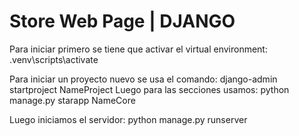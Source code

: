 # Store Web Page | DJANGO
 
Para iniciar primero
se tiene que activar el virtual environment: .venv\scripts\activate


Para iniciar un proyecto nuevo se usa el comando: django-admin startproject NameProject
Luego para las secciones usamos: python manage.py starapp NameCore

Luego iniciamos el servidor:  python manage.py runserver
